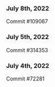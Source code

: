 ### July 8th, 2022

Commit #109067

### July 5th, 2022

Commit #314353


### July 4th, 2022

Commit #72281
